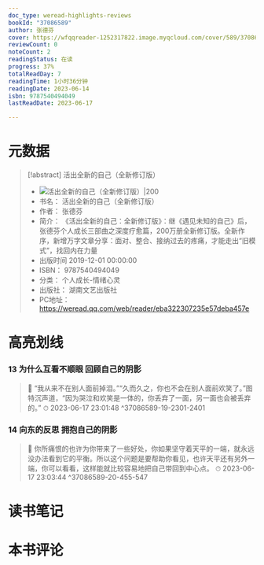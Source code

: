 ```yaml
---
doc_type: weread-highlights-reviews
bookId: "37086589"
author: 张德芬
cover: https://wfqqreader-1252317822.image.myqcloud.com/cover/589/37086589/t7_37086589.jpg
reviewCount: 0
noteCount: 2
readingStatus: 在读
progress: 37%
totalReadDay: 7
readingTime: 1小时36分钟
readingDate: 2023-06-14
isbn: 9787540494049
lastReadDate: 2023-06-17

---
```

# 元数据
> [!abstract] 活出全新的自己（全新修订版）
> - ![ 活出全新的自己（全新修订版）|200](https://wfqqreader-1252317822.image.myqcloud.com/cover/589/37086589/t7_37086589.jpg)
> - 书名： 活出全新的自己（全新修订版）
> - 作者： 张德芬
> - 简介： 《活出全新的自己：全新修订版》：继《遇见未知的自己》后，张德芬个人成长三部曲之深度疗愈篇，200万册全新修订版。全新作序，新增万字文章分享：面对、整合、接纳过去的疼痛，才能走出“旧模式”，找回内在力量
> - 出版时间 2019-12-01 00:00:00
> - ISBN： 9787540494049
> - 分类： 个人成长-情绪心灵
> - 出版社： 湖南文艺出版社
> - PC地址：https://weread.qq.com/web/reader/eba322307235e57deba457e

# 高亮划线

### 13 为什么互看不顺眼 回顾自己的阴影

> 📌 “我从来不在别人面前掉泪。”“久而久之，你也不会在别人面前欢笑了。”图特沉声道，“因为哭泣和欢笑是一体的，你丢弃了一面，另一面也会被丢弃的。” 
> ⏱ 2023-06-17 23:01:48 ^37086589-19-2301-2401

### 14 向东的反思 拥抱自己的阴影

> 📌 你所痛恨的也许为你带来了一些好处，你如果坚守着天平的一端，就永远没办法看到它的平衡。所以这个问题是要帮助你看见，也许天平还有另外一端，你可以看看，这样能就比较容易地把自己带回到中心点。 
> ⏱ 2023-06-17 23:03:44 ^37086589-20-455-547

# 读书笔记

# 本书评论
